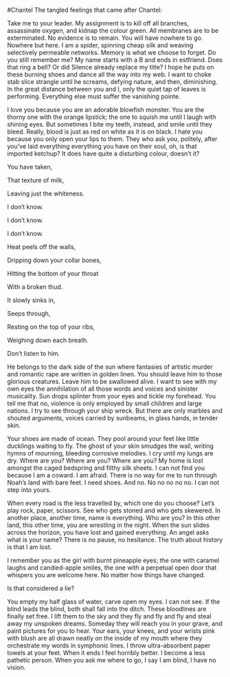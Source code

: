#Chantel
The tangled feelings that came after Chantel:

Take me to your leader. My assignment is to kill off all branches, assassinate oxygen, and kidnap the colour green. All membranes are to be exterminated. No evidence is to remain. You will have nowhere to go. Nowhere but here. I am a spider, spinning cheap silk and weaving selectively permeable networks. Memory is what we choose to forget. Do you still remember me? My name starts with a B and ends in estfriend. Does that ring a bell? Or did Silence already replace my title? I hope he puts on these burning shoes and dance all the way into my web. I want to choke stab slice strangle until he screams, defying nature, and then, diminishing. In the great distance between you and I, only the quiet tap of leaves is performing. Everything else must suffer the vanishing pointe.

I love you because you are an adorable blowfish monster. You are the thorny one with the orange lipstick; the one to squish me until I laugh with shining eyes. But sometimes I bite my teeth, instead, and smile until they bleed. Really, blood is just as red on white as it is on black. I hate you because you only open your lips to them. They who ask you, politely, after you’ve laid everything everything you have on their soul, oh, is that imported ketchup? It does have quite a disturbing colour, doesn’t it?

You have taken,

That texture of milk,

Leaving just the whiteness.

I don’t know.

I don’t know.

I don’t know.

Heat peels off the walls,

Dripping down your collar bones,

Hitting the bottom of your throat

With a broken thud.

It slowly sinks in,

Seeps through,

Resting on the top of your ribs,

Weighing down each breath.

Don’t listen to him.

He belongs to the dark side of the sun where fantasies of artistic murder and romantic rape are written in golden linen. You should leave him to those glorious creatures. Leave him to be swallowed alive. I want to see with my own eyes the annihilation of all those words and voices and sinister musicality. Sun drops splinter from your eyes and tickle my forehead. You tell me that no, violence is only employed by small children and large nations. I try to see through your ship wreck. But there are only marbles and shouted arguments, voices carried by sunbeams, in glass hands, in tender skin.

Your shoes are made of ocean. They pool around your feet like little ducklings waiting to fly. The ghost of your skin smudges the wall, writing hymns of mourning, bleeding corrosive melodies. I cry until my lungs are dry. Where are you? Where are you? Where are you? My home is lost amongst the caged bedspring and filthy silk sheets. I can not find you because I am a coward. I am afraid. There is no way for me to run through Noah’s land with bare feet. I need shoes. And no.  No no no no no. I can not step into yours.

When every road is the less travelled by, which one do you choose? Let’s play rock, paper, scissors. See who gets stoned and who gets skewered. In another place, another time, name is everything. Who are you? In this other land, this other time, you are wrestling in the night. When the sun slides across the horizon, you have lost and gained everything. An angel asks what is your name? There is no pause, no hesitance. The truth about history is that I am lost.

I remember you as the girl with burnt pineapple eyes; the one with caramel laughs and candied-apple smiles, the one with a perpetual open door that whispers you are welcome here. No matter how things have changed.

Is that considered a lie?

You empty my half glass of water, carve open my eyes. I can not see. If the blind leads the blind, both shall fall into the ditch. These bloodlines are finally set free. I lift them to the sky and they fly and fly and fly and steal away my unspoken dreams. Someday they will reach you in your grave, and paint pictures for you to hear. Your ears, your knees, and your wrists pink with blush are all drawn neatly on the inside of my mouth where they orchestrate my words in symphonic lines. I throw ultra-absorbent paper towels at your feet. When it ends I feel horribly better. I become a less pathetic person. When you ask me where to go, I say I am blind, I have no vision.